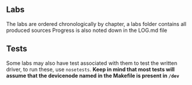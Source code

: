 ## Labs
The labs are ordered chronologically by chapter, a labs folder contains all produced sources
Progress is also noted down in the LOG.md file

## Tests
Some labs may also have test associated with them to test the written driver,
to run these, use `nosetests`. **Keep in mind that most tests will assume that
the devicenode named in the Makefile is present in `/dev`**


